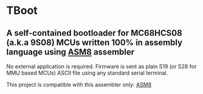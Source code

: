 # TBoot
## A self-contained bootloader for MC68HCS08 (a.k.a 9S08) MCUs written 100% in assembly language using [ASM8](http://aspisys.com/asm8.htm) assembler

No external application is required.  Firmware is sent as plain S19 (or S28 for MMU based MCUs) ASCII file using any standard serial terminal.

This project is compatible with this assembler only: [ASM8](http://aspisys.com/asm8.htm)
